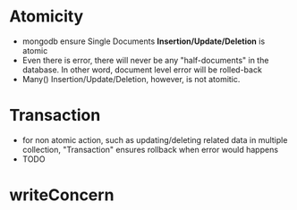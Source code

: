 # Atomicity
- mongodb ensure Single Documents **Insertion/Update/Deletion** is atomic
- Even there is error, there will never be any "half-documents" in the database. In other word, document level error will be rolled-back
- Many() Insertion/Update/Deletion, however, is not atomitic.
# Transaction
- for non atomic action, such as updating/deleting related data in multiple collection, "Transaction" ensures rollback when error would happens
- TODO
# writeConcern
